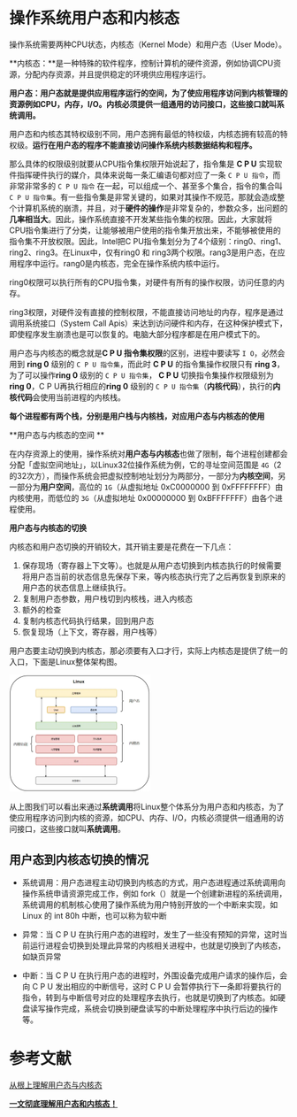 # 操作系统用户态和内核态

操作系统需要两种CPU状态，内核态（Kernel Mode）和用户态（User Mode）。

**内核态：**是一种特殊的软件程序，控制计算机的硬件资源，例如协调CPU资源，分配内存资源，并且提供稳定的环境供应用程序运行。

**用户态：**用户态就是提供应用程序运行的空间，为了使应用程序访问到内核管理的资源例如CPU，内存，I/O。内核必须提供一组通用的访问接口，这些接口就叫**系统调用。**

用户态和内核态其特权级别不同，用户态拥有最低的特权级，内核态拥有较高的特权级。**运行在用户态的程序不能直接访问操作系统内核数据结构和程序。**

那么具体的权限级别就要从CPU指令集权限开始说起了，指令集是 **C P U** 实现软件指挥硬件执行的媒介，具体来说每一条汇编语句都对应了一条 `C P U 指令`，而非常非常多的 `C P U 指令` 在一起，可以组成一个、甚至多个集合，指令的集合叫 `C P U 指令集`。有一些指令集是非常关键的，如果对其操作不规范，那就会造成整个计算机系统的崩溃，并且，对于**硬件的操作**是非常复杂的，参数众多，出问题的**几率相当大**。因此，操作系统直接不开发某些指令集的权限。因此，大家就将CPU指令集进行了分类，让能够被用户使用的指令集开放出来，不能够被使用的指令集不开放权限。因此，Intel把C PU指令集划分为了4个级别：ring0、ring1、ring2、ring3。在Linux中，仅有ring0 和 ring3两个权限。rang3是用户态，在应用程序中运行。rang0是内核态，完全在操作系统内核中运行。

ring0权限可以执行所有的CPU指令集，对硬件有所有的操作权限，访问任意的内存。

ring3权限，对硬件没有直接的控制权限，不能直接访问地址的内存，程序是通过调用系统接口（System Call Apis）来达到访问硬件和内存，在这种保护模式下，即使程序发生崩溃也是可以恢复的。电脑大部分程序都是在用户模式下的。

用户态与内核态的概念就是**C P U 指令集权限**的区别，进程中要读写 `I O`，必然会用到 **ring 0** 级别的 `C P U 指令集`，而此时 **C P U** 的指令集操作权限只有 **ring 3**，为了可以操作**ring 0** 级别的 `C P U 指令集`， **C P U** 切换指令集操作权限级别为 **ring 0**，C P U再执行相应的**ring 0** 级别的 `C P U 指令集`（**内核代码**），执行的**内核代码**会使用当前进程的内核栈。

**每个进程都有两个栈，分别是用户栈与内核栈，对应用户态与内核态的使用**

**用户态与内核态的空间 **



在内存资源上的使用，操作系统对**用户态与内核态**也做了限制，每个进程创建都会分配「虚拟空间地址」，以Linux32位操作系统为例，它的寻址空间范围是 `4G`（2的32次方），而操作系统会把虚拟控制地址划分为两部分，一部分为**内核空间**，另一部分为**用户空间**，高位的 `1G`（从虚拟地址 0xC0000000 到 0xFFFFFFFF）由内核使用，而低位的 `3G`（从虚拟地址 0x00000000 到 0xBFFFFFFF）由各个进程使用。

**用户态与内核态的切换**

内核态和用户态切换的开销较大，其开销主要是花费在一下几点：

1. 保存现场（寄存器上下文等）。也就是从用户态切换到内核态执行的时候需要将用户态当前的状态信息先保存下来，等内核态执行完了之后再恢复到原来的用户态的状态信息上继续执行。
2. 复制用户态参数，用户栈切到内核栈，进入内核态
3. 额外的检查
4. 复制内核态代码执行结果，回到用户态
5. 恢复现场（上下文，寄存器，用户栈等）

用户态要主动切换到内核态，那必须要有入口才行，实际上内核态是提供了统一的入口，下面是Linux整体架构图。

<img src="用户态和内核态.assets/image-20230725210910984.png" alt="image-20230725210910984" style="zoom:25%;" />

从上图我们可以看出来通过**系统调用**将Linux整个体系分为用户态和内核态，为了使应用程序访问到内核的资源，如CPU、内存、I/O，内核必须提供一组通用的访问接口，这些接口就叫**系统调用**。

## 用户态到内核态切换的情况

+ 系统调用：用户态进程主动切换到内核态的方式，用户态进程通过系统调用向操作系统申请资源完成工作，例如 fork（）就是一个创建新进程的系统调用，系统调用的机制核心使用了操作系统为用户特别开放的一个中断来实现，如Linux 的 int 80h 中断，也可以称为软中断

+ 异常：当 C P U 在执行用户态的进程时，发生了一些没有预知的异常，这时当前运行进程会切换到处理此异常的内核相关进程中，也就是切换到了内核态，如缺页异常

+ 中断：当 C P U 在执行用户态的进程时，外围设备完成用户请求的操作后，会向 C P U 发出相应的中断信号，这时 C P U 会暂停执行下一条即将要执行的指令，转到与中断信号对应的处理程序去执行，也就是切换到了内核态。如硬盘读写操作完成，系统会切换到硬盘读写的中断处理程序中执行后边的操作等。

	

# 参考文献

[从根上理解用户态与内核态](https://juejin.cn/post/6923863670132850701)

[**一文彻底理解用户态和内核态！**](https://blog.51cto.com/JavaAlliance/4803278)

